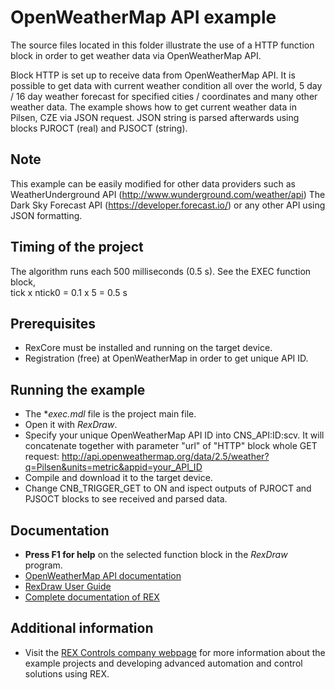 ﻿OpenWeatherMap API example
==========================

The source files located in this folder illustrate the use of a HTTP function block
in order to get weather data via OpenWeatherMap API.

Block HTTP is set up to receive data from OpenWeatherMap API. It is possible to get
data with current weather condition all over the world, 5 day / 16 day weather forecast
for specified cities / coordinates and many other weather data. The example shows how to
get current weather data in Pilsen, CZE via JSON request. JSON string is parsed afterwards
using blocks PJROCT (real) and PJSOCT (string).

## Note ##
This example can be easily modified for other data providers such as WeatherUnderground API (http://www.wunderground.com/weather/api)
The Dark Sky Forecast API (https://developer.forecast.io/) or any other API using JSON formatting.

## Timing of the project ##
The algorithm runs each 500 milliseconds (0.5 s). See the EXEC function block,  
tick x ntick0 = 0.1 x 5 = 0.5 s

## Prerequisites ##
- RexCore must be installed and running on the target device.
- Registration (free) at OpenWeatherMap in order to get unique API ID.

## Running the example ##
- The **exec.mdl* file is the project main file.
- Open it with *RexDraw*.
- Specify your unique OpenWeatherMap API ID into CNS_API:ID:scv. It will concatenate together with 
  parameter "url" of "HTTP" block whole GET request: http://api.openweathermap.org/data/2.5/weather?q=Pilsen&units=metric&appid=your_API_ID
- Compile and download it to the target device.
- Change CNB_TRIGGER_GET to ON and ispect outputs of PJROCT and PJSOCT blocks to see received
and parsed data.

## Documentation ##
- **Press F1 for help** on the selected function block in the *RexDraw* program.
- [OpenWeatherMap API documentation](http://openweathermap.org/api)
- [RexDraw User Guide](https://www.rexcontrols.com/media/2.50.5/doc/ENGLISH/MANUALS/RexDraw/RexDraw_ENG.html)
- [Complete documentation of REX](http://www.rexcontrols.com/documentation-and-support)

## Additional information ##
- Visit the [REX Controls company webpage](http://www.rexcontrols.com) 
for more information about the example projects and developing advanced 
automation and control solutions using REX.